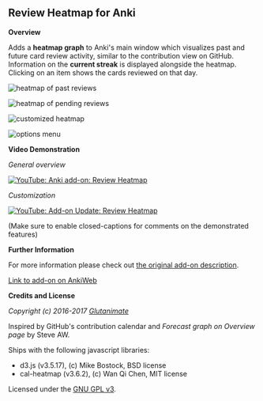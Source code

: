 ## Review Heatmap for Anki

**Overview**

Adds a **heatmap graph** to Anki's main window which visualizes past and future card review activity, similar to the contribution view on GitHub. Information on the **current streak** is displayed alongside the heatmap. Clicking on an item shows the cards reviewed on that day.

![heatmap of past reviews](https://github.com/Glutanimate/review-heatmap/blob/master/screenshots/review-heatmap-1.png)

![heatmap of pending reviews](https://github.com/Glutanimate/review-heatmap/blob/master/screenshots/review-heatmap-2.png)

![customized heatmap](https://github.com/Glutanimate/review-heatmap/blob/master/screenshots/review-heatmap-3.png)

![options menu](https://github.com/Glutanimate/review-heatmap/blob/master/screenshots/review-heatmap-4.png)

**Video Demonstration**

*General overview*

[![YouTube: Anki add-on: Review Heatmap](https://i.ytimg.com/vi/3Hk5TYdvKnM/mqdefault.jpg)](https://youtu.be/3Hk5TYdvKnM)

*Customization*

[![YouTube: Add-on Update: Review Heatmap](https://i.ytimg.com/vi/7vaZ4St0n68/mqdefault.jpg)](https://youtu.be/7vaZ4St0n68)

(Make sure to enable closed-captions for comments on the demonstrated features)

**Further Information**

For more information please check out [the original add-on description](./ANKIWEB.md).

[Link to add-on on AnkiWeb](https://ankiweb.net/shared/info/1771074083)

**Credits and License**

*Copyright (c) 2016-2017 [Glutanimate](https://github.com/Glutanimate)*

Inspired by GitHub's contribution calendar and *Forecast graph on Overview page* by Steve AW.

Ships with the following javascript libraries:

- d3.js (v3.5.17), (c) Mike Bostock, BSD license
- cal-heatmap (v3.6.2), (c) Wan Qi Chen, MIT license

Licensed under the [GNU GPL v3](http://www.gnu.de/documents/gpl-3.0.en.html). 
